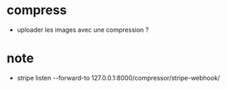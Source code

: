 # compress
- uploader les images avec une compression ?


# note
- stripe listen --forward-to 127.0.0.1:8000/compressor/stripe-webhook/
